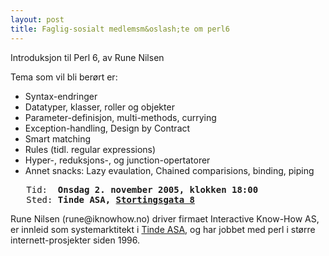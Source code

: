 ```yaml
---
layout: post
title: Faglig-sosialt medlemsm&oslash;te om perl6
---
```

<p>Introduksjon til Perl 6, av Rune Nilsen</p>

<p>Tema som vil bli berørt er:</p>

<ul>
 <li> Syntax-endringer</li>
 <li> Datatyper, klasser, roller og objekter</li>
 <li> Parameter-definisjon, multi-methods, currying</li>
 <li> Exception-handling, Design by Contract</li>
 <li> Smart matching</li>
 <li> Rules (tidl. regular expressions)</li>
 <li> Hyper-, reduksjons-, og junction-opertatorer</li>
 <li> Annet snacks: Lazy evaulation, Chained comparisions, binding, piping</li>
</ul>


<pre>
   Tid:  <strong>Onsdag 2. november 2005, klokken 18:00</strong>
   Sted: <strong>Tinde ASA, <a href="http://finnmap.aftenposten.no/finn/cleanmap?street=stortingsgata&amp;no=8" title="kart">Stortingsgata 8</a></strong>
</pre>

<p>Rune Nilsen (rune@iknowhow.no) driver firmaet Interactive
Know-How AS, er innleid som systemarktitekt i <a href="http://www.tinde.no/" title="Hjemmesiden til Tinde">Tinde
ASA</a>, og har jobbet med perl i større internett-prosjekter
siden 1996.</p>

